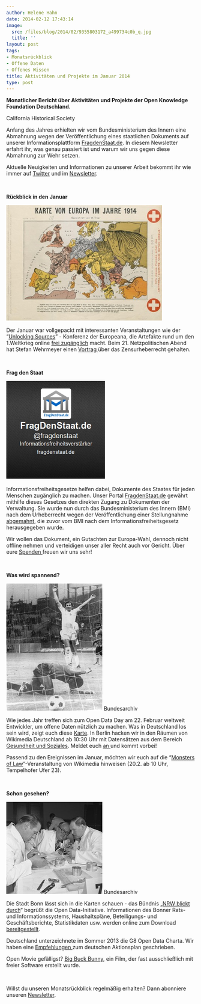 ```yaml
---
author: Helene Hahn
date: 2014-02-12 17:43:14
image:
  src: /files/blog/2014/02/9355803172_a499734c0b_q.jpg
  title: ''
layout: post
tags:
- Monatsrückblick
- Offene Daten
- Offenes Wissen
title: Aktivitäten und Projekte im Januar 2014
type: post
---
```


**Monatlicher Bericht über Aktivitäten und Projekte der Open Knowledge Foundation Deutschland.**

 California Historical Society

Anfang des Jahres erhielten wir vom Bundesministerium des Innern eine Abmahnung wegen der Veröffentlichung eines staatlichen Dokuments auf unserer Informationsplattform [FragdenStaat.de](https://fragdenstaat.de). In diesem Newsletter erfahrt ihr, was genau passiert ist und warum wir uns gegen diese Abmahnung zur Wehr setzen.

Aktuelle Neuigkeiten und Informationen zu unserer Arbeit bekommt ihr wie immer auf [Twitter](https://twitter.com/okfde) und im [Newsletter](http://us5.campaign-archive2.com/home/?u=929f1e07936386d34833e20d1&id=4ed2decd59).

 

**Rückblick in den Januar**

![](/files/blog/2014/02/12207735304_141bf0431c_o-415x307.jpg)

Der Januar war vollgepackt mit interessanten Veranstaltungen wie der “[Unlocking Sources](http://www.europeana1914-1918.eu/de)” - Konferenz der Europeana, die Artefakte rund um den 1.Weltkrieg online [frei zugänglich](/blog/2014/01/der-erste-weltkrieg-in-digitalen-quellen/) macht. Beim 21. Netzpolitischen Abend hat Stefan Wehrmeyer einen [Vortrag ](http://vimeo.com/85862743)über das Zensurheberrecht gehalten.

 

**Frag den Staat**

![](/files/blog/2013/08/fds_twitter.jpg)

Informationsfreiheitsgesetze helfen dabei, Dokumente des Staates für jeden Menschen zugänglich zu machen. Unser Portal [FragdenStaat.de](https://fragdenstaat.de) gewährt mithilfe dieses Gesetzes den direkten Zugang zu Dokumenten der Verwaltung. Sie wurde nun durch das Bundesministerium des Innern (BMI) nach dem Urheberrecht wegen der Veröffentlichung einer Stellungnahme [abgemahnt](https://fragdenstaat.de/presse/2014-01-21-bmi-mahnt-fragdenstaat-ab/#pressemitteilung), die zuvor vom BMI nach dem Informationsfreiheitsgesetz herausgegeben wurde.

Wir wollen das Dokument, ein Gutachten zur Europa-Wahl, dennoch nicht offline nehmen und verteidigen unser aller Recht auch vor Gericht. Über eure [Spenden ](https://fragdenstaat.de/hilfe/spenden/#spenden)freuen wir uns sehr!

 

**Was wird spannend?**

![](/files/blog/2014/02/Branko_Oblak_scores_at_World_Cup_1974_against_Zaire.jpg) Bundesarchiv

Wie jedes Jahr treffen sich zum Open Data Day am 22. Februar weltweit Entwickler, um offene Daten nützlich zu machen. Was in Deutschland los sein wird, zeigt euch diese [Karte](http://de.opendataday.org/). In Berlin hacken wir in den Räumen von Wikimedia Deutschland ab 10:30 Uhr mit Datensätzen aus dem Bereich [Gesundheit und Soziales](http://www.gsi-berlin.info/). Meldet euch [an ](http://www.meetup.com/OpenKnowledgeFoundation/Berlin-DE/1092432/)und kommt vorbei!

Passend zu den Ereignissen im Januar, möchten wir euch auf die “[Monsters of Law](https://wikimedia.de/wiki/Monsters_of_Law_-_Jura-Crashkurs_f%C3%BCr_die_Wiki-Welt)”-Veranstaltung von Wikimedia hinweisen (20.2. ab 10 Uhr, Tempelhofer Ufer 23).

 

**Schon gesehen?**

![](/files/blog/2014/02/Bundesarchiv_B_145_Bild-F002543.jpg) Bundesarchiv

Die Stadt Bonn lässt sich in die Karten schauen - das Bündnis „[NRW blickt durch](http://www.transparency.de/2014-01-31_NRW-blickt-durch_Op.2430.0.html)“ begrüßt die Open Data-Initiative. Informationen des Bonner Rats- und Informationssystems, Haushaltspläne, Beteiligungs- und Geschäftsberichte, Statistikdaten usw. werden online zum Download [bereitgestellt](http://www.nrw-blickt-durch.de/home/).

Deutschland unterzeichnete im Sommer 2013 die G8 Open Data Charta. Wir haben eine [Empfehlungen ](/blog/2014/01/empfehlungen-zum-deutschen-aktionsplan-zur-open-data-charta-der-g8/)zum deutschen Aktionsplan geschrieben.

Open Movie gefälligst? [Big Buck Bunny](http://www.youtube.com/watch?v=YE7VzlLtp-4), ein Film, der fast ausschließlich mit freier Software erstellt wurde.

 

Willst du unseren Monatsrückblick regelmäßig erhalten? Dann abonniere unseren [Newsletter](http://okfn.us5.list-manage.com/subscribe?u=929f1e07936386d34833e20d1&id=4ed2decd59).

 